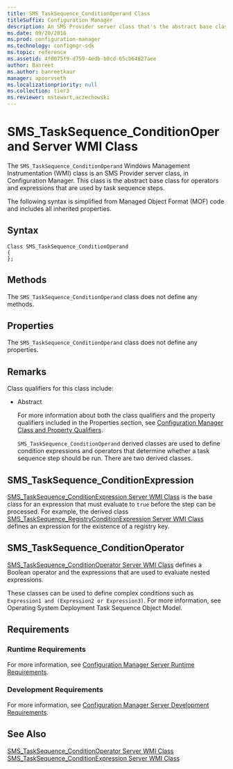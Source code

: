 ```yaml
---
title: SMS_TaskSequence_ConditionOperand Class
titleSuffix: Configuration Manager
description: An SMS Provider server class that's the abstract base class for operators and expressions used by task sequence steps.
ms.date: 09/20/2016
ms.prod: configuration-manager
ms.technology: configmgr-sdk
ms.topic: reference
ms.assetid: 4f0075f9-d759-4edb-b0cd-65cb64827aee
author: Banreet
ms.author: banreetkaur
manager: apoorvseth
ms.localizationpriority: null
ms.collection: tier3
ms.reviewer: mstewart,aczechowski
---
```

# SMS_TaskSequence_ConditionOperand Server WMI Class
The `SMS_TaskSequence_ConditionOperand` Windows Management Instrumentation (WMI) class is an SMS Provider server class, in Configuration Manager. This class is the abstract base class for operators and expressions that are used by task sequence steps.  

 The following syntax is simplified from Managed Object Format (MOF) code and includes all inherited properties.  

## Syntax  

```  
Class SMS_TaskSequence_ConditionOperand  
{  
};  
```  

## Methods  
 The `SMS_TaskSequence_ConditionOperand` class does not define any methods.  

## Properties  
 The `SMS_TaskSequence_ConditionOperand` class does not define any properties.  

## Remarks  
 Class qualifiers for this class include:  

- Abstract  

  For more information about both the class qualifiers and the property qualifiers included in the Properties section, see [Configuration Manager Class and Property Qualifiers](../../../develop/reference/misc/class-and-property-qualifiers.md).  

  `SMS_TaskSequence_ConditionOperand` derived classes are used to define condition expressions and operators that determine whether a task sequence step should be run. There are two derived classes.  

## SMS_TaskSequence_ConditionExpression  
 [SMS_TaskSequence_ConditionExpression Server WMI Class](../../../develop/reference/osd/sms_tasksequence_conditionexpression-server-wmi-class.md) is the base class for an expression that must evaluate to `true` before the step can be processed. For example, the derived class [SMS_TaskSequence_RegistryConditionExpression Server WMI Class](../../../develop/reference/osd/sms_tasksequence_registryconditionexpression-server-wmi-class.md) defines an expression for the existence of a registry key.  

## SMS_TaskSequence_ConditionOperator  
 [SMS_TaskSequence_ConditionOperator Server WMI Class](../../../develop/reference/osd/sms_tasksequence_conditionoperator-server-wmi-class.md) defines a Boolean operator and the expressions that are used to evaluate nested expressions.  

 These classes can be used to define complex conditions such as `Expression1 and (Expression2 or Expression3)`. For more information, see Operating System Deployment Task Sequence Object Model.  

## Requirements  

### Runtime Requirements  
 For more information, see [Configuration Manager Server Runtime Requirements](../../../develop/core/reqs/server-runtime-requirements.md).  

### Development Requirements  
 For more information, see [Configuration Manager Server Development Requirements](../../../develop/core/reqs/server-development-requirements.md).  

## See Also  
 [SMS_TaskSequence_ConditionOperator Server WMI Class](../../../develop/reference/osd/sms_tasksequence_conditionoperator-server-wmi-class.md)   
 [SMS_TaskSequence_ConditionExpression Server WMI Class](../../../develop/reference/osd/sms_tasksequence_conditionexpression-server-wmi-class.md)
